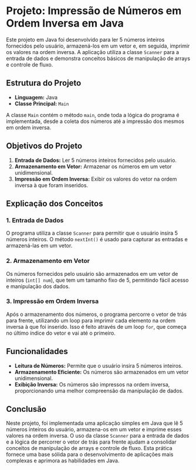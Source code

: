 <h1>Projeto: Impressão de Números em Ordem Inversa em Java</h1>

<p>Este projeto em Java foi desenvolvido para ler 5 números inteiros fornecidos pelo usuário, armazená-los em um vetor e, em seguida, imprimir os valores na ordem inversa. A aplicação utiliza a classe <code>Scanner</code> para a entrada de dados e demonstra conceitos básicos de manipulação de arrays e controle de fluxo.</p>

<h2>Estrutura do Projeto</h2>

<ul>
    <li><strong>Linguagem:</strong> Java</li>
    <li><strong>Classe Principal:</strong> <code>Main</code></li>
</ul>

<p>A classe <code>Main</code> contém o método <code>main</code>, onde toda a lógica do programa é implementada, desde a coleta dos números até a impressão dos mesmos em ordem inversa.</p>

<h2>Objetivos do Projeto</h2>

<ol>
    <li><strong>Entrada de Dados:</strong> Ler 5 números inteiros fornecidos pelo usuário.</li>
    <li><strong>Armazenamento em Vetor:</strong> Armazenar os números em um vetor unidimensional.</li>
    <li><strong>Impressão em Ordem Inversa:</strong> Exibir os valores do vetor na ordem inversa à que foram inseridos.</li>
</ol>

<h2>Explicação dos Conceitos</h2>

<h3>1. Entrada de Dados</h3>
<p>O programa utiliza a classe <code>Scanner</code> para permitir que o usuário insira 5 números inteiros. O método <code>nextInt()</code> é usado para capturar as entradas e armazená-las em um vetor.</p>

<h3>2. Armazenamento em Vetor</h3>
<p>Os números fornecidos pelo usuário são armazenados em um vetor de inteiros (<code>int[] num</code>), que tem um tamanho fixo de 5, permitindo fácil acesso e manipulação dos dados.</p>

<h3>3. Impressão em Ordem Inversa</h3>
<p>Após o armazenamento dos números, o programa percorre o vetor de trás para frente, utilizando um loop para imprimir cada elemento na ordem inversa à que foi inserido. Isso é feito através de um loop <code>for</code>, que começa no último índice do vetor e vai até o primeiro.</p>

<h2>Funcionalidades</h2>

<ul>
    <li><strong>Leitura de Números:</strong> Permite que o usuário insira 5 números inteiros.</li>
    <li><strong>Armazenamento Eficiente:</strong> Os números são armazenados em um vetor unidimensional.</li>
    <li><strong>Exibição Inversa:</strong> Os números são impressos na ordem inversa, proporcionando uma melhor compreensão da manipulação de dados.</li>
</ul>

<h2>Conclusão</h2>

<p>Neste projeto, foi implementada uma aplicação simples em Java que lê 5 números inteiros do usuário, armazena-os em um vetor e imprime esses valores na ordem inversa. O uso da classe <code>Scanner</code> para a entrada de dados e a lógica de percorrer o vetor de trás para frente ajudam a consolidar conceitos de manipulação de arrays e controle de fluxo. Esta prática fornece uma base sólida para o desenvolvimento de aplicações mais complexas e aprimora as habilidades em Java.</p>
